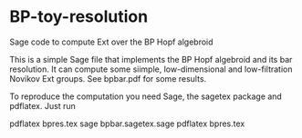# BP-toy-resolution
Sage code to compute Ext over the BP Hopf algebroid

This is a simple Sage file that implements the BP Hopf algebroid and its bar resolution.
It can compute some siimple, low-dimensional and low-filtration Novikov Ext groups. See bpbar.pdf for some results.

To reproduce the computation you need Sage, the sagetex package and pdflatex. Just run

   pdflatex bpres.tex
   sage bpbar.sagetex.sage
   pdflatex bpres.tex

